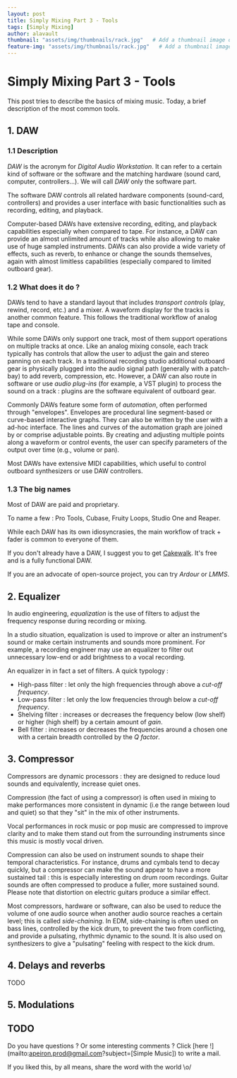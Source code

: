 ```yaml
---
layout: post
title: Simply Mixing Part 3 - Tools
tags: [Simply Mixing]
author: alavault
thumbnail: "assets/img/thumbnails/rack.jpg"   # Add a thumbnail image on blog view
feature-img: "assets/img/thumbnails/rack.jpg"   # Add a thumbnail image on blog view
---
```


# Simply Mixing Part 3 - Tools

This post tries to describe the basics of mixing music. Today, a brief description of the most common tools.

## 1. DAW

### 1.1 Description

*DAW* is the acronym for *Digital Audio Workstation*. It can refer to a certain kind of software or the software and the matching hardware (sound card, computer, controllers...). We will call *DAW* only the software part.

The software DAW controls all related hardware components (sound-card, controllers) and provides a user interface with basic functionalities such as recording, editing, and playback.

Computer-based DAWs have extensive recording, editing, and playback capabilities especially when compared to tape. For instance, a DAW can provide an almost unlimited amount of tracks while also allowing to make use of huge sampled instruments. DAWs can also provide a wide variety of effects, such as reverb, to enhance or change the sounds themselves, again with almost limitless capabilities (especially compared to limited outboard gear).

### 1.2 What does it do ?

DAWs tend to have a standard layout that includes *transport controls* (play, rewind, record, etc.) and a mixer. A waveform display for the tracks is another common feature. This follows the traditional workflow of analog tape and console.

While some DAWs only support one track, most of them support operations on multiple tracks at once. Like an analog mixing console, each track typically has controls that allow the user to adjust the gain and stereo panning on each track. In a traditional recording studio additional outboard gear is physically plugged into the audio signal path (generally with a patch-bay) to add reverb, compression, etc. 
However, a DAW can also route in software or use *audio plug-ins* (for example, a VST plugin) to process the sound on a track : plugins are the software equivalent of outboard gear.

Commonly DAWs feature some form of *automation*, often performed through "envelopes". Envelopes are procedural line segment-based or curve-based interactive graphs. They can also be written by the user with a ad-hoc interface.
 The lines and curves of the automation graph are joined by or comprise adjustable points. By creating and adjusting multiple points along a waveform or control events, the user can specify parameters of the output over time (e.g., volume or pan).

Most DAWs have extensive MIDI capabilities, which useful to control outboard synthesizers or use DAW controllers.

### 1.3 The big names

Most of DAW are paid and proprietary.

To name a few : Pro Tools, Cubase, Fruity Loops, Studio One and Reaper.

While each DAW has its own idiosyncrasies, the main workflow of track + fader is common to everyone of them.

If you don't already have a DAW, I suggest you to get [Cakewalk](https://www.bandlab.com/products/cakewalk). It's free and is a fully functional DAW.

If you are an advocate of open-source project, you can try *Ardour* or *LMMS*.

## 2. Equalizer

In audio engineering, *equalization* is the use of filters to adjust the frequency response during recording or mixing. 

In a studio situation, equalization is used to improve or alter an instrument's sound or make certain instruments and sounds more prominent. For example, a recording engineer may use an equalizer to filter out unnecessary low-end or add brightness to a vocal recording.

An equalizer in in fact a set of filters. A quick typology :
* High-pass filter : let only the high frequencies through above a *cut-off frequency*.
* Low-pass filter : let only the low frequencies through below a *cut-off frequency*.
* Shelving filter : increases or decreases the frequency below (low shelf) or higher (high shelf) by a certain amount of *gain*.
* Bell filter : increases or decreases the frequencies around a chosen one with a certain breadth controlled by the *Q factor*.

## 3. Compressor

Compressors are dynamic processors : they are designed to reduce loud sounds and equivalently, increase quiet ones.

Compression (the fact of using a compressor) is often used in mixing to make performances more consistent in dynamic (i.e the range between loud and quiet) so that they "sit" in the mix of other instruments.

Vocal performances in rock music or pop music are compressed to improve clarity and to make them stand out from the surrounding instruments since this music is mostly vocal driven.

Compression can also be used on instrument sounds to shape their temporal characteristics. For instance, drums and cymbals tend to decay quickly, but a compressor can make the sound appear to have a more sustained tail : this is especially interesting on drum room recordings. Guitar sounds are often compressed to produce a fuller, more sustained sound. Please note that distortion on electric guitars produce a similar effect.

Most compressors, hardware or software, can also be used to reduce the volume of one audio source when another audio source reaches a certain level; this is called *side-chaining*. In EDM, side-chaining is often used on bass lines, controlled by the kick drum, to prevent the two from conflicting, and provide a pulsating, rhythmic dynamic to the sound. It is also used on synthesizers to give a "pulsating" feeling with respect to the kick drum.

## 4. Delays and reverbs

TODO 

## 5. Modulations

TODO
---

Do you have questions ? Or some interesting comments ? Click [here !](mailto:apeiron.prod@gmail.com?subject=[Simple Music]) to write a mail.

If you liked this, by all means, share the word with the world \o/


